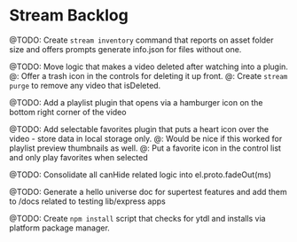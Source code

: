 # Stream Backlog

@TODO: Create `stream inventory` command that reports on asset folder size and offers prompts generate info.json for files without one.

@TODO: Move logic that makes a video deleted after watching into a plugin.
@: Offer a trash icon in the controls for deleting it up front.
@: Create `stream purge` to remove any video that isDeleted.

@TODO: Add a playlist plugin that opens via a hamburger icon on the bottom right corner of the video

@TODO: Add selectable favorites plugin that puts a heart icon over the video - store data in local storage only.
  @: Would be nice if this worked for playlist preview thumbnails as well.
  @: Put a favorite icon in the control list and only play favorites when selected

@TODO: Consolidate all canHide related logic into el.proto.fadeOut(ms)

@TODO: Generate a hello universe doc for supertest features and add them to /docs related to testing lib/express apps

@TODO: Create `npm install` script that checks for ytdl and installs via platform package manager.
